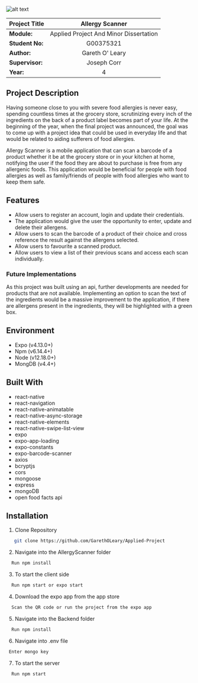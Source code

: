 ![alt text](https://learnonline.gmit.ie/pluginfile.php/1/theme_adaptable/logo/1639119443/Transparent%20new.png)

|  **Project Title**  | Allergy Scanner                        | 
| --------------------|:------------------------------------:  |
| **Module:**         |  Applied Project And Minor Dissertation| 
| **Student No:**     | G00375321                              | 
| **Author:**         | Gareth O' Leary                        |  
| **Supervisor:**     | Joseph Corr                            |
| **Year:**           | 4                                      |

## Project Description
Having someone close to you with severe food allergies is never easy, spending countless times at the grocery store, scrutinizing every inch of the ingredients on the back of a product label becomes part of your life. At the beginning of the year, when the final project was announced, the goal was to come up with a project idea that could be used in everyday life and that would be related to aiding sufferers of food allergies. 

Allergy Scanner is a mobile application that can scan a barcode of a product whether it be at the grocery store or in your kitchen at home, notifying the user if the food they are about to purchase is free from any allergenic foods. This application would be beneficial for people with food allergies as well as family/friends of people with food allergies who want to keep them safe.

## Features
- Allow users to register an account, login and update their credentials.
- The application would give the user the opportunity to enter, update and delete their allergens. 
- Allow users to scan the barcode of a product of their choice and cross reference the result against the allergens selected.
- Allow users to favourite a scanned product.
- Allow users to view a list of their previous scans and access each scan individually.

### Future Implementations
As this project was built using an api, further developments are needed for products that are not available. Implementing an option to scan the text of the ingredients would be a massive improvement to the application, if there are allergens present in the ingredients, they will be highlighted with a green box.

## Environment
- Expo (v4.13.0+)
- Npm (v6.14.4+)
- Node (v12.18.0+)
- MongDB (v4.4+)

## Built With 
- react-native
- react-navigation
- react-native-animatable
- react-native-async-storage
- react-native-elements
- react-native-swipe-list-view
- expo
- expo-app-loading
- expo-constants
- expo-barcode-scanner
- axios
- bcryptjs
- cors
- mongoose
- express
- mongoDB
- open food facts api

## Installation 
1. Clone Repository
```sh
   git clone https://github.com/GarethOLeary/Applied-Project
```
2. Navigate into the AllergyScanner folder
```sh
  Run npm install
``` 
3. To start the client side 
```sh
  Run npm start or expo start
``` 
4.  Download the expo app from the app store 
```sh
  Scan the QR code or run the project from the expo app
``` 
5. Navigate into the Backend folder 
```sh
  Run npm install
``` 
6. Navigate into .env file
```sh
 Enter mongo key
```
7. To start the server 
```sh
  Run npm start
``` 
